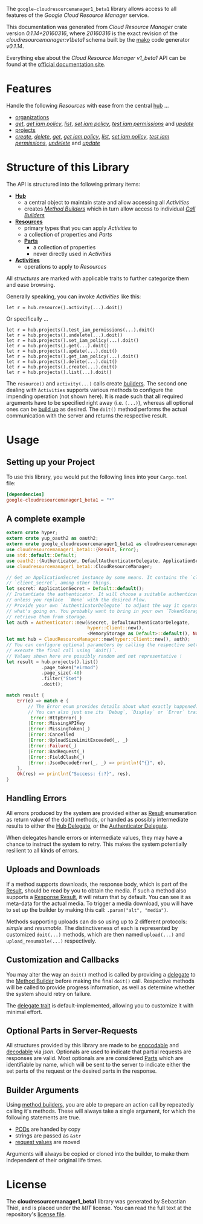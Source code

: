 <!---
DO NOT EDIT !
This file was generated automatically from 'src/mako/api/README.md.mako'
DO NOT EDIT !
-->
The `google-cloudresourcemanager1_beta1` library allows access to all features of the *Google Cloud Resource Manager* service.

This documentation was generated from *Cloud Resource Manager* crate version *0.1.14+20160316*, where *20160316* is the exact revision of the *cloudresourcemanager:v1beta1* schema built by the [mako](http://www.makotemplates.org/) code generator *v0.1.14*.

Everything else about the *Cloud Resource Manager* *v1_beta1* API can be found at the
[official documentation site](https://cloud.google.com/resource-manager).
# Features

Handle the following *Resources* with ease from the central [hub](http://byron.github.io/google-apis-rs/google_cloudresourcemanager1_beta1/struct.CloudResourceManager.html) ... 

* [organizations](http://byron.github.io/google-apis-rs/google_cloudresourcemanager1_beta1/struct.Organization.html)
 * [*get*](http://byron.github.io/google-apis-rs/google_cloudresourcemanager1_beta1/struct.OrganizationGetCall.html), [*get iam policy*](http://byron.github.io/google-apis-rs/google_cloudresourcemanager1_beta1/struct.OrganizationGetIamPolicyCall.html), [*list*](http://byron.github.io/google-apis-rs/google_cloudresourcemanager1_beta1/struct.OrganizationListCall.html), [*set iam policy*](http://byron.github.io/google-apis-rs/google_cloudresourcemanager1_beta1/struct.OrganizationSetIamPolicyCall.html), [*test iam permissions*](http://byron.github.io/google-apis-rs/google_cloudresourcemanager1_beta1/struct.OrganizationTestIamPermissionCall.html) and [*update*](http://byron.github.io/google-apis-rs/google_cloudresourcemanager1_beta1/struct.OrganizationUpdateCall.html)
* [projects](http://byron.github.io/google-apis-rs/google_cloudresourcemanager1_beta1/struct.Project.html)
 * [*create*](http://byron.github.io/google-apis-rs/google_cloudresourcemanager1_beta1/struct.ProjectCreateCall.html), [*delete*](http://byron.github.io/google-apis-rs/google_cloudresourcemanager1_beta1/struct.ProjectDeleteCall.html), [*get*](http://byron.github.io/google-apis-rs/google_cloudresourcemanager1_beta1/struct.ProjectGetCall.html), [*get iam policy*](http://byron.github.io/google-apis-rs/google_cloudresourcemanager1_beta1/struct.ProjectGetIamPolicyCall.html), [*list*](http://byron.github.io/google-apis-rs/google_cloudresourcemanager1_beta1/struct.ProjectListCall.html), [*set iam policy*](http://byron.github.io/google-apis-rs/google_cloudresourcemanager1_beta1/struct.ProjectSetIamPolicyCall.html), [*test iam permissions*](http://byron.github.io/google-apis-rs/google_cloudresourcemanager1_beta1/struct.ProjectTestIamPermissionCall.html), [*undelete*](http://byron.github.io/google-apis-rs/google_cloudresourcemanager1_beta1/struct.ProjectUndeleteCall.html) and [*update*](http://byron.github.io/google-apis-rs/google_cloudresourcemanager1_beta1/struct.ProjectUpdateCall.html)




# Structure of this Library

The API is structured into the following primary items:

* **[Hub](http://byron.github.io/google-apis-rs/google_cloudresourcemanager1_beta1/struct.CloudResourceManager.html)**
    * a central object to maintain state and allow accessing all *Activities*
    * creates [*Method Builders*](http://byron.github.io/google-apis-rs/google_cloudresourcemanager1_beta1/trait.MethodsBuilder.html) which in turn
      allow access to individual [*Call Builders*](http://byron.github.io/google-apis-rs/google_cloudresourcemanager1_beta1/trait.CallBuilder.html)
* **[Resources](http://byron.github.io/google-apis-rs/google_cloudresourcemanager1_beta1/trait.Resource.html)**
    * primary types that you can apply *Activities* to
    * a collection of properties and *Parts*
    * **[Parts](http://byron.github.io/google-apis-rs/google_cloudresourcemanager1_beta1/trait.Part.html)**
        * a collection of properties
        * never directly used in *Activities*
* **[Activities](http://byron.github.io/google-apis-rs/google_cloudresourcemanager1_beta1/trait.CallBuilder.html)**
    * operations to apply to *Resources*

All *structures* are marked with applicable traits to further categorize them and ease browsing.

Generally speaking, you can invoke *Activities* like this:

```Rust,ignore
let r = hub.resource().activity(...).doit()
```

Or specifically ...

```ignore
let r = hub.projects().test_iam_permissions(...).doit()
let r = hub.projects().undelete(...).doit()
let r = hub.projects().set_iam_policy(...).doit()
let r = hub.projects().get(...).doit()
let r = hub.projects().update(...).doit()
let r = hub.projects().get_iam_policy(...).doit()
let r = hub.projects().delete(...).doit()
let r = hub.projects().create(...).doit()
let r = hub.projects().list(...).doit()
```

The `resource()` and `activity(...)` calls create [builders][builder-pattern]. The second one dealing with `Activities` 
supports various methods to configure the impending operation (not shown here). It is made such that all required arguments have to be 
specified right away (i.e. `(...)`), whereas all optional ones can be [build up][builder-pattern] as desired.
The `doit()` method performs the actual communication with the server and returns the respective result.

# Usage

## Setting up your Project

To use this library, you would put the following lines into your `Cargo.toml` file:

```toml
[dependencies]
google-cloudresourcemanager1_beta1 = "*"
```

## A complete example

```Rust
extern crate hyper;
extern crate yup_oauth2 as oauth2;
extern crate google_cloudresourcemanager1_beta1 as cloudresourcemanager1_beta1;
use cloudresourcemanager1_beta1::{Result, Error};
use std::default::Default;
use oauth2::{Authenticator, DefaultAuthenticatorDelegate, ApplicationSecret, MemoryStorage};
use cloudresourcemanager1_beta1::CloudResourceManager;

// Get an ApplicationSecret instance by some means. It contains the `client_id` and 
// `client_secret`, among other things.
let secret: ApplicationSecret = Default::default();
// Instantiate the authenticator. It will choose a suitable authentication flow for you, 
// unless you replace  `None` with the desired Flow.
// Provide your own `AuthenticatorDelegate` to adjust the way it operates and get feedback about 
// what's going on. You probably want to bring in your own `TokenStorage` to persist tokens and
// retrieve them from storage.
let auth = Authenticator::new(&secret, DefaultAuthenticatorDelegate,
                              hyper::Client::new(),
                              <MemoryStorage as Default>::default(), None);
let mut hub = CloudResourceManager::new(hyper::Client::new(), auth);
// You can configure optional parameters by calling the respective setters at will, and
// execute the final call using `doit()`.
// Values shown here are possibly random and not representative !
let result = hub.projects().list()
             .page_token("eirmod")
             .page_size(-48)
             .filter("Stet")
             .doit();

match result {
    Err(e) => match e {
        // The Error enum provides details about what exactly happened.
        // You can also just use its `Debug`, `Display` or `Error` traits
         Error::HttpError(_)
        |Error::MissingAPIKey
        |Error::MissingToken(_)
        |Error::Cancelled
        |Error::UploadSizeLimitExceeded(_, _)
        |Error::Failure(_)
        |Error::BadRequest(_)
        |Error::FieldClash(_)
        |Error::JsonDecodeError(_, _) => println!("{}", e),
    },
    Ok(res) => println!("Success: {:?}", res),
}

```
## Handling Errors

All errors produced by the system are provided either as [Result](http://byron.github.io/google-apis-rs/google_cloudresourcemanager1_beta1/enum.Result.html) enumeration as return value of 
the doit() methods, or handed as possibly intermediate results to either the 
[Hub Delegate](http://byron.github.io/google-apis-rs/google_cloudresourcemanager1_beta1/trait.Delegate.html), or the [Authenticator Delegate](http://byron.github.io/google-apis-rs/google_cloudresourcemanager1_beta1/../yup-oauth2/trait.AuthenticatorDelegate.html).

When delegates handle errors or intermediate values, they may have a chance to instruct the system to retry. This 
makes the system potentially resilient to all kinds of errors.

## Uploads and Downloads
If a method supports downloads, the response body, which is part of the [Result](http://byron.github.io/google-apis-rs/google_cloudresourcemanager1_beta1/enum.Result.html), should be
read by you to obtain the media.
If such a method also supports a [Response Result](http://byron.github.io/google-apis-rs/google_cloudresourcemanager1_beta1/trait.ResponseResult.html), it will return that by default.
You can see it as meta-data for the actual media. To trigger a media download, you will have to set up the builder by making
this call: `.param("alt", "media")`.

Methods supporting uploads can do so using up to 2 different protocols: 
*simple* and *resumable*. The distinctiveness of each is represented by customized 
`doit(...)` methods, which are then named `upload(...)` and `upload_resumable(...)` respectively.

## Customization and Callbacks

You may alter the way an `doit()` method is called by providing a [delegate](http://byron.github.io/google-apis-rs/google_cloudresourcemanager1_beta1/trait.Delegate.html) to the 
[Method Builder](http://byron.github.io/google-apis-rs/google_cloudresourcemanager1_beta1/trait.CallBuilder.html) before making the final `doit()` call. 
Respective methods will be called to provide progress information, as well as determine whether the system should 
retry on failure.

The [delegate trait](http://byron.github.io/google-apis-rs/google_cloudresourcemanager1_beta1/trait.Delegate.html) is default-implemented, allowing you to customize it with minimal effort.

## Optional Parts in Server-Requests

All structures provided by this library are made to be [enocodable](http://byron.github.io/google-apis-rs/google_cloudresourcemanager1_beta1/trait.RequestValue.html) and 
[decodable](http://byron.github.io/google-apis-rs/google_cloudresourcemanager1_beta1/trait.ResponseResult.html) via *json*. Optionals are used to indicate that partial requests are responses 
are valid.
Most optionals are are considered [Parts](http://byron.github.io/google-apis-rs/google_cloudresourcemanager1_beta1/trait.Part.html) which are identifiable by name, which will be sent to 
the server to indicate either the set parts of the request or the desired parts in the response.

## Builder Arguments

Using [method builders](http://byron.github.io/google-apis-rs/google_cloudresourcemanager1_beta1/trait.CallBuilder.html), you are able to prepare an action call by repeatedly calling it's methods.
These will always take a single argument, for which the following statements are true.

* [PODs][wiki-pod] are handed by copy
* strings are passed as `&str`
* [request values](http://byron.github.io/google-apis-rs/google_cloudresourcemanager1_beta1/trait.RequestValue.html) are moved

Arguments will always be copied or cloned into the builder, to make them independent of their original life times.

[wiki-pod]: http://en.wikipedia.org/wiki/Plain_old_data_structure
[builder-pattern]: http://en.wikipedia.org/wiki/Builder_pattern
[google-go-api]: https://github.com/google/google-api-go-client

# License
The **cloudresourcemanager1_beta1** library was generated by Sebastian Thiel, and is placed 
under the *MIT* license.
You can read the full text at the repository's [license file][repo-license].

[repo-license]: https://github.com/Byron/google-apis-rs/LICENSE.md
